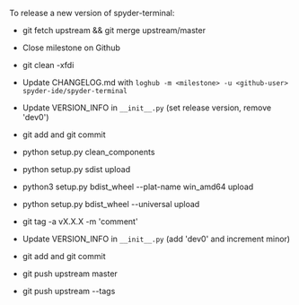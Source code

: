 To release a new version of spyder-terminal:

* git fetch upstream && git merge upstream/master

* Close milestone on Github

* git clean -xfdi

* Update CHANGELOG.md with `loghub -m <milestone> -u <github-user> spyder-ide/spyder-terminal`

* Update VERSION_INFO in `__init__.py` (set release version, remove 'dev0')

* git add and git commit

* python setup.py clean_components

* python setup.py sdist upload

* python3 setup.py bdist_wheel --plat-name win_amd64 upload

* python setup.py bdist_wheel --universal upload

* git tag -a vX.X.X -m 'comment'

* Update VERSION_INFO in `__init__.py` (add 'dev0' and increment minor)

* git add and git commit

* git push upstream master

* git push upstream --tags
